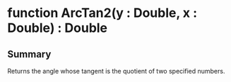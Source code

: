 # function ArcTan2(y : Double, x : Double) : Double

## Summary
Returns the angle whose tangent is the quotient of two specified numbers.
